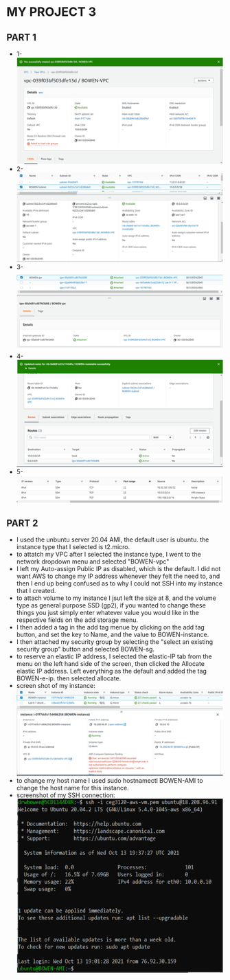 # MY PROJECT 3

## PART 1
- 1-
![VPCCreated](images/VPCCreated.PNG)
- 2- 
![subnet](images/subnet.png)
- 3-
![Gw](images/GW.png)
- 4-
![RT](images/RT.png)
- 5-
![SG](images/SG.png)

## PART 2
- I used the unbuntu server 20.04 AMI, the default user is ubuntu. the instance type that I selected is t2.micro. 
- to attatch my VPC after I selected the instance type, I went to the network dropdown menu and selected "BOWEN-vpc"
- I left my Auto-assign Public IP as disabled, which is the default. I did not want AWS to change my IP address whenever they felt the need to, and then I end up being confused as to why I could not SSH into my instance that I created. 
- to attach volume to my instance I jsut left the size at 8, and the volume type as general purpose SSD (gp2), if you wanted to change these things you just simply enter whatever value you would like in the respective fields on the add storage menu. 
- I then added a tag in the add tag menue by clicking on the add tag button, and set the key to Name, and the value to BOWEN-instance.
- I then attached my security group by selecting the "select an existing security group" button and selected BOWEN-sg.
- to reserve an elastic IP address, I selected the elastic-IP tab from the menu on the left hand side of the screen, then clicked the Allocate elastic IP address. Left everything as the default and added the tag BOWEN-e-ip. then selected allocate. 
- screen shot of my instance:
![instance](images/instance.png)
- to change my host name I used sudo hostnamectl BOWEN-AMI to change the host name for this instance. 
- screenshot of my SSH connection:
![SSH](images/SSH.png)